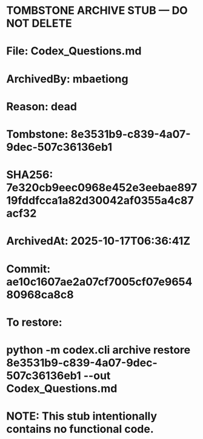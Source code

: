# TOMBSTONE ARCHIVE STUB — DO NOT DELETE
# File: Codex_Questions.md
# ArchivedBy: mbaetiong
# Reason: dead
# Tombstone: 8e3531b9-c839-4a07-9dec-507c36136eb1
# SHA256: 7e320cb9eec0968e452e3eebae89719fddfcca1a82d30042af0355a4c87acf32
# ArchivedAt: 2025-10-17T06:36:41Z
# Commit: ae10c1607ae2a07cf7005cf07e965480968ca8c8
#
# To restore:
#   python -m codex.cli archive restore 8e3531b9-c839-4a07-9dec-507c36136eb1 --out Codex_Questions.md
#
# NOTE: This stub intentionally contains no functional code.
